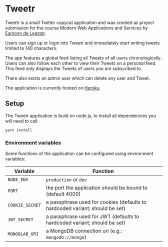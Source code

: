 # Tweetr

Tweetr is a small Twitter copycat application and was created as project submission for the course 
Modern Web Applications and Services by [Eamonn de Leastar](https://github.com/edeleastar).

Users can sign up or login into Tweetr and immediately start writing tweets limited to
140 characters. 

The app features a global feed listing all Tweets of all users chronologically. Users can also
follow each other to view their Tweets on a personal feed. This feed only displays the Tweets of 
users you are subscribed to.

There also exists an admin user which can delete any user and Tweet.

The application is currently hosted on [Heroku](https://venour-tweetr.herokuapp.com/).

## Setup

The Tweetr application is build on node.js, to install all dependencies you will need to call:
```
yarn install
```

### Environment variables

Some functions of the application can be configured using environment variables:

| Variable        | Function |
| --------------- | -------- |
| `NODE_ENV`      | `production` or `dev` |
| `PORT `         | the port the application should be bound to (default 4000) |
| `COOKIE_SECRET` | a passphrase used for cookies (defaults to hardcoded variant; should be set) |
| `JWT_SECRET`    | a passphrase used for JWT (defaults to hardcoded variant; should be set) |
| `MONGOLAB_URI`  | a MongoDB connection uri (e.g.: `mongodb://mongo`) |